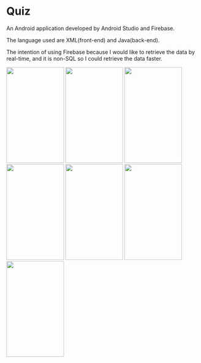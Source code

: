 # Quiz

An Android application developed by Android Studio and Firebase.

The language used are XML(front-end) and Java(back-end).

The intention of using Firebase because I would like to retrieve the data by real-time, and it is non-SQL so I could retrieve the data faster.

<img src="https://user-images.githubusercontent.com/77373894/150534446-80634b0a-9d8e-4fc7-b1d8-f0103b1d05a4.jpg" width=150 height=250>
<img src="https://user-images.githubusercontent.com/77373894/150534515-d618e9ac-4c2c-4bac-b298-8042118fa4d1.jpg" width=150 height=250>
<img src="https://user-images.githubusercontent.com/77373894/150534590-00ede6dc-1947-4944-87d5-fde20e7ed3a6.jpg" width=150 height=250>
<img src="https://user-images.githubusercontent.com/77373894/150534752-b7860631-cd4e-4b82-ab8a-1f560876a733.jpg" width=150 height=250>
<img src="https://user-images.githubusercontent.com/77373894/150534834-8184e0fa-e405-479b-928e-84659ca07a19.jpg" width=150 height=250>
<img src="https://user-images.githubusercontent.com/77373894/150534904-dc35e7b2-c401-44eb-b548-6349464368fe.jpg" width=150 height=250>
<img src="https://user-images.githubusercontent.com/77373894/150534971-7328948c-26d3-4079-ac59-dd2feeae6687.jpg" width=150 height=250>
